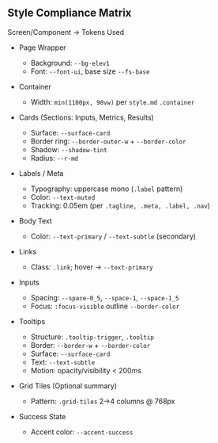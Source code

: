 ## Style Compliance Matrix

Screen/Component → Tokens Used

- Page Wrapper
  - Background: `--bg-elev1`
  - Font: `--font-ui`, base size `--fs-base`

- Container
  - Width: `min(1100px, 90vw)` per `style.md` `.container`

- Cards (Sections: Inputs, Metrics, Results)
  - Surface: `--surface-card`
  - Border ring: `--border-outer-w` + `--border-color`
  - Shadow: `--shadow-tint`
  - Radius: `--r-md`

- Labels / Meta
  - Typography: uppercase mono (`.label` pattern)
  - Color: `--text-muted`
  - Tracking: 0.05em (per `.tagline, .meta, .label, .nav`)

- Body Text
  - Color: `--text-primary` / `--text-subtle` (secondary)

- Links
  - Class: `.link`; hover → `--text-primary`

- Inputs
  - Spacing: `--space-0_5`, `--space-1`, `--space-1_5`
  - Focus: `:focus-visible` outline `--border-color`

- Tooltips
  - Structure: `.tooltip-trigger`, `.tooltip`
  - Border: `--border-w` + `--border-color`
  - Surface: `--surface-card`
  - Text: `--text-subtle`
  - Motion: opacity/visibility < 200ms

- Grid Tiles (Optional summary)
  - Pattern: `.grid-tiles` 2→4 columns @ 768px

- Success State
  - Accent color: `--accent-success`


